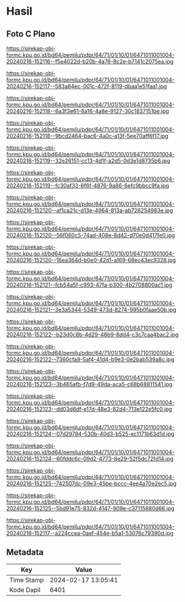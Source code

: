 # Hasil

## Foto C Plano

https://sirekap-obj-formc.kpu.go.id/bd64/pemilu/pdpr/64/71/01/10/01/6471011001004-20240216-152116--f5e4022d-b20b-4a76-8c2e-b7141c2075ea.jpg

https://sirekap-obj-formc.kpu.go.id/bd64/pemilu/pdpr/64/71/01/10/01/6471011001004-20240216-152117--583a84ec-001c-472f-8119-dbaa1e51faa1.jpg

https://sirekap-obj-formc.kpu.go.id/bd64/pemilu/pdpr/64/71/01/10/01/6471011001004-20240216-152118--6a3f3e61-6a16-4a8e-9127-30c1837151be.jpg

https://sirekap-obj-formc.kpu.go.id/bd64/pemilu/pdpr/64/71/01/10/01/6471011001004-20240216-152118--9bcd2464-bac6-4a0c-a13f-5ee70aff6f17.jpg

https://sirekap-obj-formc.kpu.go.id/bd64/pemilu/pdpr/64/71/01/10/01/6471011001004-20240216-152119--32e26151-cc13-4d1f-a2d5-0d3e1d8735b6.jpg

https://sirekap-obj-formc.kpu.go.id/bd64/pemilu/pdpr/64/71/01/10/01/6471011001004-20240216-152119--fc30af33-6f6f-4876-9a86-6efc9bbcc9fa.jpg

https://sirekap-obj-formc.kpu.go.id/bd64/pemilu/pdpr/64/71/01/10/01/6471011001004-20240216-152120--af1ca21c-d13e-4964-813a-ab726254983e.jpg

https://sirekap-obj-formc.kpu.go.id/bd64/pemilu/pdpr/64/71/01/10/01/6471011001004-20240216-152120--56f060c5-74ad-408e-8d42-d70e0d417fe0.jpg

https://sirekap-obj-formc.kpu.go.id/bd64/pemilu/pdpr/64/71/01/10/01/6471011001004-20240216-152120--16ea364d-b0e0-42d1-a169-68ec43ec9328.jpg

https://sirekap-obj-formc.kpu.go.id/bd64/pemilu/pdpr/64/71/01/10/01/6471011001004-20240216-152121--fcb54a5f-c993-47fa-b300-4b2708800ac1.jpg

https://sirekap-obj-formc.kpu.go.id/bd64/pemilu/pdpr/64/71/01/10/01/6471011001004-20240216-152121--3e3a5344-5349-473d-8274-995b0faae50b.jpg

https://sirekap-obj-formc.kpu.go.id/bd64/pemilu/pdpr/64/71/01/10/01/6471011001004-20240216-152122--b23d0c8b-4d29-48b9-8dd4-c3c7caa4bac2.jpg

https://sirekap-obj-formc.kpu.go.id/bd64/pemilu/pdpr/64/71/01/10/01/6471011001004-20240216-152122--7360cfa9-5af4-41d4-b9e3-0e2bab539a8c.jpg

https://sirekap-obj-formc.kpu.go.id/bd64/pemilu/pdpr/64/71/01/10/01/6471011001004-20240216-152123--3b465afb-f7d9-49da-aca5-c68b68811541.jpg

https://sirekap-obj-formc.kpu.go.id/bd64/pemilu/pdpr/64/71/01/10/01/6471011001004-20240216-152123--dd03d6df-e17d-48e3-82d4-713e122e5fc0.jpg

https://sirekap-obj-formc.kpu.go.id/bd64/pemilu/pdpr/64/71/01/10/01/6471011001004-20240216-152124--07d29784-530b-40d3-b525-ec1171b63d1d.jpg

https://sirekap-obj-formc.kpu.go.id/bd64/pemilu/pdpr/64/71/01/10/01/6471011001004-20240216-152124--60fddc6c-09d2-4773-8e29-52f5dc72fd14.jpg

https://sirekap-obj-formc.kpu.go.id/bd64/pemilu/pdpr/64/71/01/10/01/6471011001004-20240216-152125--742507dc-09e3-45be-bccc-4ee4a70e2ec5.jpg

https://sirekap-obj-formc.kpu.go.id/bd64/pemilu/pdpr/64/71/01/10/01/6471011001004-20240216-152125--5bd91e75-832d-4147-909e-c37115680d66.jpg

https://sirekap-obj-formc.kpu.go.id/bd64/pemilu/pdpr/64/71/01/10/01/6471011001004-20240216-152117--a224ccea-0aef-454e-b5a1-53076c79390d.jpg


## Metadata

| Key        | Value               |
| ---------- | ------------------- |
| Time Stamp | 2024-02-17 13:05:41 |
| Kode Dapil | 6401                |



